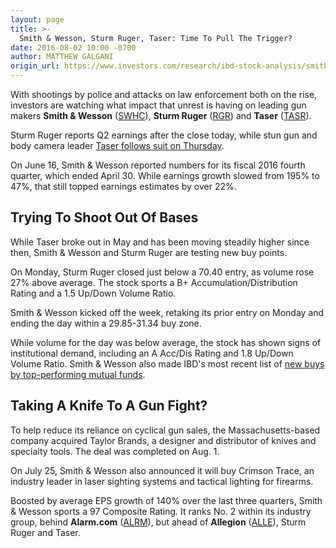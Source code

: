```yaml
---
layout: page
title: >-
  Smith & Wesson, Sturm Ruger, Taser: Time To Pull The Trigger?
date: 2016-08-02 10:00 -0700
author: MATTHEW GALGANI
origin_url: https://www.investors.com/research/ibd-stock-analysis/smith-wesson-sturm-ruger-taser-time-to-pull-the-trigger/
---
```





With shootings by police and attacks on law enforcement both on the rise, investors are watching what impact that unrest is having on leading gun makers **Smith & Wesson** ([SWHC](https://research.investors.com/quote.aspx?symbol=SWHC)), **Sturm Ruger** ([RGR](https://research.investors.com/quote.aspx?symbol=RGR)) and **Taser** ([TASR](https://research.investors.com/quote.aspx?symbol=TASR)).


Sturm Ruger reports Q2 earnings after the close today, while stun gun and body camera leader [Taser follows suit on Thursday](https://www.investors.com/videos/investing-lessons-and-stories-from-ibd-found-bill-oneil/).


On June 16, Smith & Wesson reported numbers for its fiscal 2016 fourth quarter, which ended April 30. While earnings growth slowed from 195% to 47%, that still topped earnings estimates by over 22%.


Trying To Shoot Out Of Bases
----------------------------


While Taser broke out in May and has been moving steadily higher since then, Smith & Wesson and Sturm Ruger are testing new buy points.


On Monday, Sturm Ruger closed just below a 70.40 entry, as volume rose 27% above average. The stock sports a B+ Accumulation/Distribution Rating and a 1.5 Up/Down Volume Ratio.


Smith & Wesson kicked off the week, retaking its prior entry on Monday and ending the day within a 29.85-31.34 buy zone.


While volume for the day was below average, the stock has shown signs of institutional demand, including an A Acc/Dis Rating and 1.8 Up/Down Volume Ratio. Smith & Wesson also made IBD's most recent list of [new buys by top-performing mutual funds](https://www.investors.com/etfs-and-funds/mutual-funds/what-top-mutual-funds-are-buying-netease-coresite-dave-busters/).


Taking A Knife To A Gun Fight?
------------------------------


To help reduce its reliance on cyclical gun sales, the Massachusetts-based company acquired Taylor Brands, a designer and distributor of knives and specialty tools. The deal was completed on Aug. 1.


On July 25, Smith & Wesson also announced it will buy Crimson Trace, an industry leader in laser sighting systems and tactical lighting for firearms.


Boosted by average EPS growth of 140% over the last three quarters, Smith & Wesson sports a 97 Composite Rating. It ranks No. 2 within its industry group, behind **Alarm.com** ([ALRM](https://research.investors.com/quote.aspx?symbol=ALRM)), but ahead of **Allegion** ([ALLE](https://research.investors.com/quote.aspx?symbol=ALLE)), Sturm Ruger and Taser.





